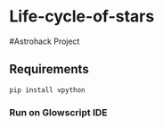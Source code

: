 # Life-cycle-of-stars
#Astrohack Project

## Requirements

`pip install vpython`

### Run on Glowscript IDE
